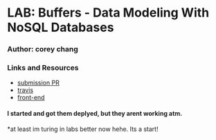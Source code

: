 # LAB: Buffers - Data Modeling With NoSQL Databases



### Author: corey chang

### Links and Resources
* [submission PR](https://github.com/coreychang808/Data-Modeling-With-NoSQL-Data/pull/1)
* [travis](https://www.travis-ci.com/coreychang808/Data-Modeling-With-NoSQL-Data/jobs/226208375)
* [front-end](https://coreychang-lab5.herokuapp.com/)

#### I started and got them deplyed, but they arent working atm. 
*at least im turing in labs better now hehe. Its a start!